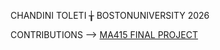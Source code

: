 CHANDINI TOLETI  ╁  BOSTONUNIVERSITY 2026

CONTRIBUTIONS --> [MA415 FINAL PROJECT](https://github.com/sussmanbu/ma4615-sp25-final-project-datadetectives)









